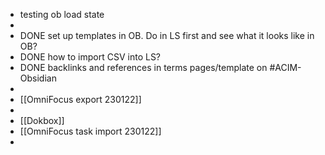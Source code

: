 - testing ob load state
-
- DONE set up templates in OB. Do in LS first and see what it looks like in OB?
- DONE how to import CSV into LS?
- DONE backlinks and references in terms pages/template  on #ACIM-Obsidian
-
- [[OmniFocus export 230122]]
-
- [[Dokbox]]
- [[OmniFocus task import 230122]]
-